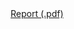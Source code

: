 <div align="center">
  <a href="https://hugoverissimo21.github.io/University-Projects/Estudo%20de%20Séries%20Temporais%20(Decomposição,%20Ajuste%20e%20Previsão)/Tarefas.pdf">Report (.pdf)</a>
</div>